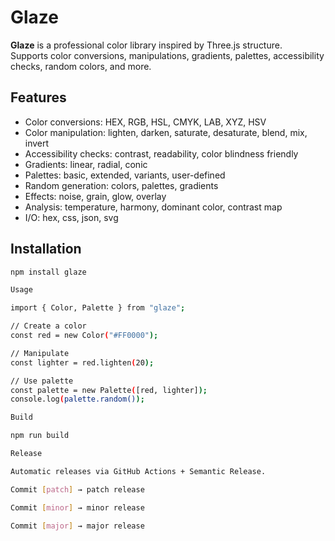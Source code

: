# Glaze

**Glaze** is a professional color library inspired by Three.js structure.  
Supports color conversions, manipulations, gradients, palettes, accessibility checks, random colors, and more.

## Features
- Color conversions: HEX, RGB, HSL, CMYK, LAB, XYZ, HSV
- Color manipulation: lighten, darken, saturate, desaturate, blend, mix, invert
- Accessibility checks: contrast, readability, color blindness friendly
- Gradients: linear, radial, conic
- Palettes: basic, extended, variants, user-defined
- Random generation: colors, palettes, gradients
- Effects: noise, grain, glow, overlay
- Analysis: temperature, harmony, dominant color, contrast map
- I/O: hex, css, json, svg

## Installation
```bash
npm install glaze

Usage

import { Color, Palette } from "glaze";

// Create a color
const red = new Color("#FF0000");

// Manipulate
const lighter = red.lighten(20);

// Use palette
const palette = new Palette([red, lighter]);
console.log(palette.random());

Build

npm run build

Release

Automatic releases via GitHub Actions + Semantic Release.

Commit [patch] → patch release

Commit [minor] → minor release

Commit [major] → major release
